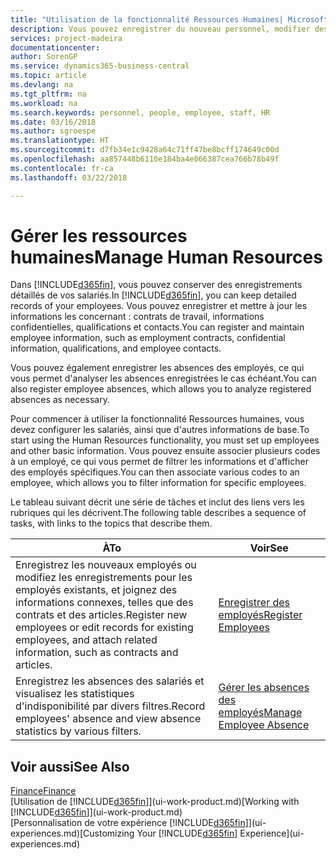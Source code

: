 ```yaml
---
title: "Utilisation de la fonctionnalité Ressources Humaines| Microsoft Docs"
description: Vous pouvez enregistrer du nouveau personnel, modifier des informations sur le personnel existant, mais aussi enregistrer et analyser les absences.
services: project-madeira
documentationcenter: 
author: SorenGP
ms.service: dynamics365-business-central
ms.topic: article
ms.devlang: na
ms.tgt_pltfrm: na
ms.workload: na
ms.search.keywords: personnel, people, employee, staff, HR
ms.date: 03/16/2018
ms.author: sgroespe
ms.translationtype: HT
ms.sourcegitcommit: d7fb34e1c9428a64c71ff47be8bcff174649c00d
ms.openlocfilehash: aa857448b6110e184ba4e066387cea766b78b49f
ms.contentlocale: fr-ca
ms.lasthandoff: 03/22/2018

---
```

# <a name="manage-human-resources"></a><span data-ttu-id="b7bcd-103">Gérer les ressources humaines</span><span class="sxs-lookup"><span data-stu-id="b7bcd-103">Manage Human Resources</span></span>
<span data-ttu-id="b7bcd-104">Dans [!INCLUDE[d365fin](includes/d365fin_md.md)], vous pouvez conserver des enregistrements détaillés de vos salariés.</span><span class="sxs-lookup"><span data-stu-id="b7bcd-104">In [!INCLUDE[d365fin](includes/d365fin_md.md)], you can keep detailed records of your employees.</span></span> <span data-ttu-id="b7bcd-105">Vous pouvez enregistrer et mettre à jour les informations les concernant : contrats de travail, informations confidentielles, qualifications et contacts.</span><span class="sxs-lookup"><span data-stu-id="b7bcd-105">You can register and maintain employee information, such as employment contracts, confidential information, qualifications, and employee contacts.</span></span>

<span data-ttu-id="b7bcd-106">Vous pouvez également enregistrer les absences des employés, ce qui vous permet d'analyser les absences enregistrées le cas échéant.</span><span class="sxs-lookup"><span data-stu-id="b7bcd-106">You can also register employee absences, which allows you to analyze registered absences as necessary.</span></span>

<span data-ttu-id="b7bcd-107">Pour commencer à utiliser la fonctionnalité Ressources humaines, vous devez configurer les salariés, ainsi que d'autres informations de base.</span><span class="sxs-lookup"><span data-stu-id="b7bcd-107">To start using the Human Resources functionality, you must set up employees and other basic information.</span></span> <span data-ttu-id="b7bcd-108">Vous pouvez ensuite associer plusieurs codes à un employé, ce qui vous permet de filtrer les informations et d'afficher des employés spécifiques.</span><span class="sxs-lookup"><span data-stu-id="b7bcd-108">You can then associate various codes to an employee, which allows you to filter information for specific employees.</span></span>

<span data-ttu-id="b7bcd-109">Le tableau suivant décrit une série de tâches et inclut des liens vers les rubriques qui les décrivent.</span><span class="sxs-lookup"><span data-stu-id="b7bcd-109">The following table describes a sequence of tasks, with links to the topics that describe them.</span></span>

| <span data-ttu-id="b7bcd-110">À</span><span class="sxs-lookup"><span data-stu-id="b7bcd-110">To</span></span> | <span data-ttu-id="b7bcd-111">Voir</span><span class="sxs-lookup"><span data-stu-id="b7bcd-111">See</span></span> |
| --- | --- |
| <span data-ttu-id="b7bcd-112">Enregistrez les nouveaux employés ou modifiez les enregistrements pour les employés existants, et joignez des informations connexes, telles que des contrats et des articles.</span><span class="sxs-lookup"><span data-stu-id="b7bcd-112">Register new employees or edit records for existing employees, and attach related information, such as contracts and articles.</span></span> |[<span data-ttu-id="b7bcd-113">Enregistrer des employés</span><span class="sxs-lookup"><span data-stu-id="b7bcd-113">Register Employees</span></span>](hr-how-register-employees.md) |
| <span data-ttu-id="b7bcd-114">Enregistrez les absences des salariés et visualisez les statistiques d'indisponibilité par divers filtres.</span><span class="sxs-lookup"><span data-stu-id="b7bcd-114">Record employees' absence and view absence statistics by various filters.</span></span> |[<span data-ttu-id="b7bcd-115">Gérer les absences des employés</span><span class="sxs-lookup"><span data-stu-id="b7bcd-115">Manage Employee Absence</span></span>](hr-how-manage-absence.md) |

## <a name="see-also"></a><span data-ttu-id="b7bcd-116">Voir aussi</span><span class="sxs-lookup"><span data-stu-id="b7bcd-116">See Also</span></span>
[<span data-ttu-id="b7bcd-117">Finance</span><span class="sxs-lookup"><span data-stu-id="b7bcd-117">Finance</span></span>](finance.md)  
<span data-ttu-id="b7bcd-118">[Utilisation de [!INCLUDE[d365fin](includes/d365fin_md.md)]](ui-work-product.md)</span><span class="sxs-lookup"><span data-stu-id="b7bcd-118">[Working with [!INCLUDE[d365fin](includes/d365fin_md.md)]](ui-work-product.md)</span></span>  
<span data-ttu-id="b7bcd-119">[Personnalisation de votre expérience [!INCLUDE[d365fin](includes/d365fin_md.md)]](ui-experiences.md)</span><span class="sxs-lookup"><span data-stu-id="b7bcd-119">[Customizing Your [!INCLUDE[d365fin](includes/d365fin_md.md)] Experience](ui-experiences.md)</span></span>        


